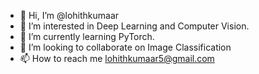 - 👋 Hi, I’m @lohithkumaar
- 👀 I’m interested in Deep Learning and Computer Vision.
- 🌱 I’m currently learning PyTorch.
- 💞️ I’m looking to collaborate on Image Classification
- 📫 How to reach me lohithkumaar5@gmail.com

<!---
lohithkumaar/lohithkumaar is a ✨ special ✨ repository because its `README.md` (this file) appears on your GitHub profile.
You can click the Preview link to take a look at your changes.
--->
